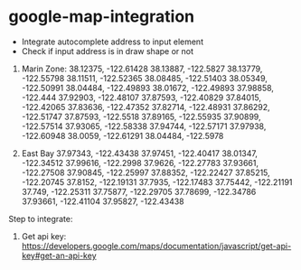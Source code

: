 # google-map-integration

- Integrate autocomplete address to input element
- Check if input address is in draw shape or not

1. Marin Zone:
38.12375, -122.61428
38.13887, -122.5827
38.13779, -122.55798
38.11511, -122.52365
38.08485, -122.51403
38.05349, -122.50991
38.04484, -122.49893
38.01672, -122.49893
37.98858, -122.444
37.92903, -122.48107
37.87593, -122.40829
37.84015, -122.42065
37.83636, -122.47352
37.82714, -122.48931
37.86292, -122.51747
37.87593, -122.5518
37.89165, -122.55935
37.90899, -122.57514
37.93065, -122.58338
37.94744, -122.57171
37.97938, -122.60948
38.0059, -122.61291
38.04484, -122.5978

2. East Bay
37.97343, -122.43438
37.97451, -122.40417
38.01347, -122.34512
37.99616, -122.2998
37.9626, -122.27783
37.93661, -122.27508
37.90845, -122.25997
37.88352, -122.22427
37.85215, -122.20745
37.8152, -122.19131
37.7935, -122.17483
37.75442, -122.21191
37.749, -122.25311
37.75877, -122.29705
37.78699, -122.34786
37.93661, -122.41104
37.95827, -122.43438

Step to integrate:
1. Get api key:
 https://developers.google.com/maps/documentation/javascript/get-api-key#get-an-api-key